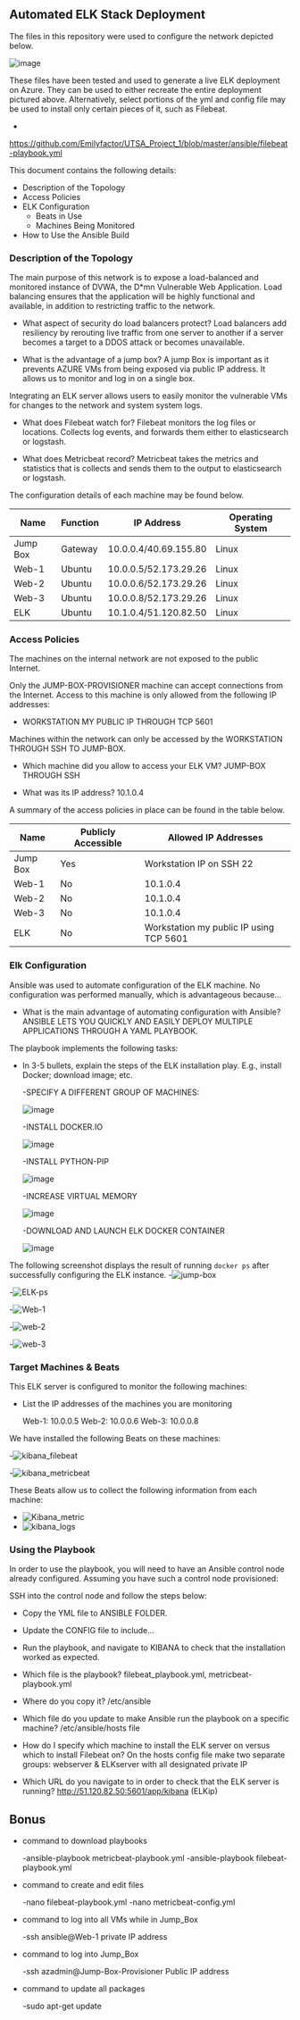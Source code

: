 ## Automated ELK Stack Deployment

The files in this repository were used to configure the network depicted below.

![image](https://user-images.githubusercontent.com/96030770/161370148-f2b694ea-41b7-492d-a3aa-424cf8688688.png)



These files have been tested and used to generate a live ELK deployment on Azure. They can be used to either recreate the entire deployment pictured above. Alternatively, select portions of the yml and config file may be used to install only certain pieces of it, such as Filebeat.

  -
  https://github.com/Emilyfactor/UTSA_Project_1/blob/master/ansible/filebeat-playbook.yml



This document contains the following details:
- Description of the Topology
- Access Policies
- ELK Configuration
  - Beats in Use
  - Machines Being Monitored
- How to Use the Ansible Build


### Description of the Topology

The main purpose of this network is to expose a load-balanced and monitored instance of DVWA, the D*mn Vulnerable Web Application.
Load balancing ensures that the application will be highly functional and available, in addition to restricting traffic to the network.

- What aspect of security do load balancers protect? 
    Load balancers add resiliency by rerouting live traffic from one server to another if a server becomes a target to a DDOS attack or becomes unavailable.

- What is the advantage of a jump box? 
    A jump Box is important as it prevents AZURE VMs from being exposed via public IP address. It allows us to monitor and log in on a single box. 

Integrating an ELK server allows users to easily monitor the vulnerable VMs for changes to the network and system system logs.

- What does Filebeat watch for? 
    Filebeat monitors the log files or locations. Collects log events, and forwards them either to elasticsearch or logstash.

- What does Metricbeat record?
    Metricbeat takes the metrics and statistics that is collects and sends them to the output to elasticsearch or logstash.

The configuration details of each machine may be found below.

| Name     | Function | IP Address            | Operating System |
|----------|----------|-----------------------|------------------|
| Jump Box | Gateway  | 10.0.0.4/40.69.155.80 | Linux            |
| Web-1    | Ubuntu   | 10.0.0.5/52.173.29.26 | Linux            |
| Web-2    | Ubuntu   | 10.0.0.6/52.173.29.26 | Linux            |
| Web-3    | Ubuntu   | 10.0.0.8/52.173.29.26 | Linux            |
| ELK      | Ubuntu   | 10.1.0.4/51.120.82.50 | Linux            | 

### Access Policies

The machines on the internal network are not exposed to the public Internet. 

Only the JUMP-BOX-PROVISIONER machine can accept connections from the Internet. Access to this machine is only allowed from the following IP addresses:
- WORKSTATION MY PUBLIC IP THROUGH TCP 5601

Machines within the network can only be accessed by the WORKSTATION THROUGH SSH TO JUMP-BOX.

- Which machine did you allow to access your ELK VM? 
    JUMP-BOX THROUGH SSH

- What was its IP address?
    10.1.0.4

A summary of the access policies in place can be found in the table below.

| Name     | Publicly Accessible | Allowed IP Addresses                    |
|----------|---------------------|-----------------------------------------|
| Jump Box | Yes                 | Workstation IP on SSH 22                |
| Web-1    | No                  | 10.1.0.4                                |
| Web-2    | No                  | 10.1.0.4                                |
| Web-3    | No                  | 10.1.0.4                                |
| ELK      | No                  | Workstation my public IP using TCP 5601 |


### Elk Configuration

Ansible was used to automate configuration of the ELK machine. No configuration was performed manually, which is advantageous because...
- What is the main advantage of automating configuration with Ansible?
    ANSIBLE LETS YOU QUICKLY AND EASILY DEPLOY MULTIPLE APPLICATIONS THROUGH A YAML PLAYBOOK. 

The playbook implements the following tasks:
- In 3-5 bullets, explain the steps of the ELK installation play. E.g., install Docker; download image; etc.

  -SPECIFY A DIFFERENT GROUP OF MACHINES:
  
  ![image](https://user-images.githubusercontent.com/96030770/161370193-62bde299-2925-4013-bc10-0c06036774dc.png)




   -INSTALL DOCKER.IO
   
   ![image](https://user-images.githubusercontent.com/96030770/161370249-b4b871f6-c1bb-4eda-930b-93f9766b8634.png)



  -INSTALL PYTHON-PIP

  ![image](https://user-images.githubusercontent.com/96030770/161370318-762432b4-f872-417c-b9bd-eb9a5e87b9be.png)



  -INCREASE VIRTUAL MEMORY

  ![image](https://user-images.githubusercontent.com/96030770/161370361-16c8edda-ac1b-452e-a749-9082ddf25120.png)


  -DOWNLOAD AND LAUNCH ELK DOCKER CONTAINER
  
  ![image](https://user-images.githubusercontent.com/96030770/161370519-1dc2e1ed-9315-4c5b-b079-1417b955b5bf.png)


The following screenshot displays the result of running `docker ps` after successfully configuring the ELK instance.
-![jump-box](https://user-images.githubusercontent.com/96030770/161402701-192bdf6c-07b5-41a0-848e-fdbd71406aaa.PNG)

-![ELK-ps](https://user-images.githubusercontent.com/96030770/161402707-9a1b752e-e0e4-40d2-a8f5-2f552d0c4a48.PNG)

-![Web-1](https://user-images.githubusercontent.com/96030770/161402713-0ef2be71-7dd6-44ee-9d4e-dd231cb83a24.PNG)

-![web-2](https://user-images.githubusercontent.com/96030770/161402718-827cc0e2-7ed7-40f8-aea9-2fd953a918f0.PNG)

-![web-3](https://user-images.githubusercontent.com/96030770/161402727-8bb6ebed-655d-404f-9ffd-784f27cb311e.PNG)


### Target Machines & Beats
This ELK server is configured to monitor the following machines:
- List the IP addresses of the machines you are monitoring
  
  Web-1: 10.0.0.5
  Web-2: 10.0.0.6 
  Web-3: 10.0.0.8

We have installed the following Beats on these machines:

-![kibana_filebeat](https://user-images.githubusercontent.com/96030770/161402574-8c01b17a-c613-4f01-8abe-d838be2998bb.PNG)

-![kibana_metricbeat](https://user-images.githubusercontent.com/96030770/161402587-07b5b714-b244-440d-88f2-7274ca96bff0.PNG)



These Beats allow us to collect the following information from each machine:
- ![Kibana_metric](https://user-images.githubusercontent.com/96030770/161402591-99bc993d-0deb-4aad-854b-42e257c080ed.PNG)
- ![kibana_logs](https://user-images.githubusercontent.com/96030770/161402611-065c3364-741d-477f-a51e-371b887dbb3e.PNG)


### Using the Playbook
In order to use the playbook, you will need to have an Ansible control node already configured. Assuming you have such a control node provisioned: 

SSH into the control node and follow the steps below:
- Copy the YML file to ANSIBLE FOLDER.
- Update the CONFIG file to include...
- Run the playbook, and navigate to KIBANA to check that the installation worked as expected.

- Which file is the playbook? filebeat_playbook.yml, metricbeat-playbook.yml
- Where do you copy it? /etc/ansible
- Which file do you update to make Ansible run the playbook on a specific machine? /etc/ansible/hosts file
- How do I specify which machine to install the ELK server on versus which to install Filebeat on? On the hosts config file make two separate groups: webserver & ELKserver with all designated private IP
- Which URL do you navigate to in order to check that the ELK server is running? http://51.120.82.50:5601/app/kibana (ELKip) 

## Bonus
- command to download playbooks

    -ansible-playbook metricbeat-playbook.yml
    -ansible-playbook filebeat-playbook.yml

- command to create and edit files

    -nano filebeat-playbook.yml
    -nano metricbeat-config.yml

- command to log into all VMs while in Jump_Box

    -ssh ansible@Web-1 private IP address

- command to log into Jump_Box

    -ssh azadmin@Jump-Box-Provisioner Public IP address

- command to update all packages

    -sudo apt-get update
